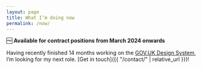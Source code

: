 ```yaml
---
layout: page
title: What I’m doing now
permalink: /now/
---
```


🆓 **Available for contract positions from March 2024 onwards**

Having recently finished 14 months working on the [GOV.UK Design System](https://design-system.service.gov.uk), I’m looking for my next role. [Get in touch]({{ "/contact/" | relative_url }})!